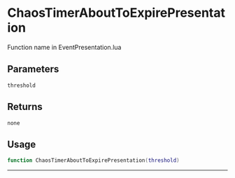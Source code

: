 # ChaosTimerAboutToExpirePresentation
Function name in EventPresentation.lua
## Parameters
`threshold`
## Returns
`none`
## Usage
```lua
function ChaosTimerAboutToExpirePresentation(threshold)
```
---
